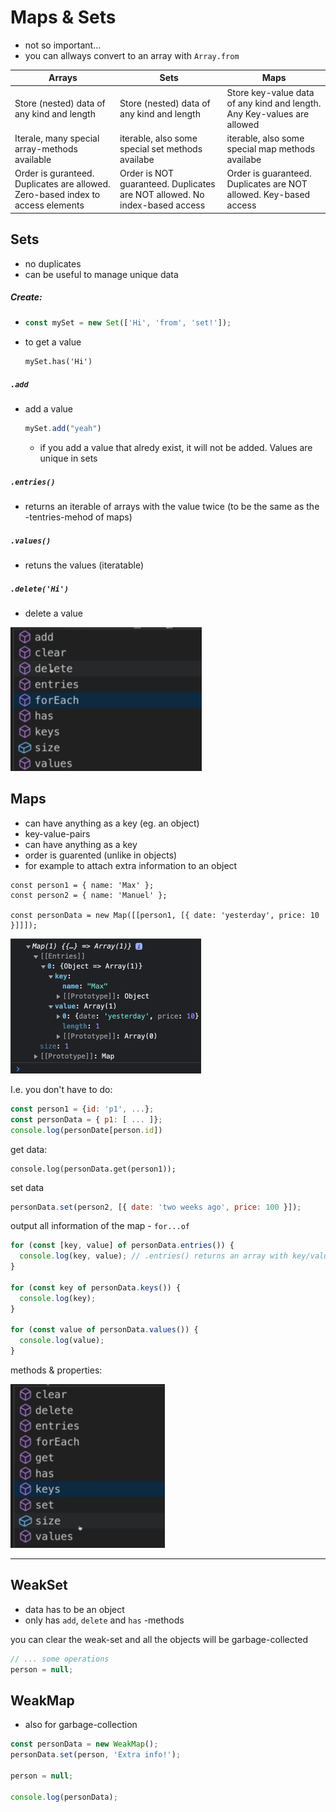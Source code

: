 # Maps & Sets

- not so important…
- you can allways convert to an array with `Array.from`

| Arrays                                                       | Sets                                                         | Maps                                                         |
| ------------------------------------------------------------ | ------------------------------------------------------------ | ------------------------------------------------------------ |
| Store (nested) data of any kind and length                   | Store (nested) data of any kind and length                   | Store key-value data of any kind and length. Any Key-values are allowed |
| Iterale,  many special array-methods available               | iterable, also some special set methods availabe             | iterable, also some special map methods availabe             |
| Order is guranteed. Duplicates are allowed. Zero-based index to access elements | Order is NOT guaranteed. Duplicates are NOT allowed. No index-based access | Order is  guaranteed. Duplicates are NOT allowed. Key-based access |

## Sets

- no duplicates
- can be useful to manage unique data

##### Create:

- ```js
  const mySet = new Set(['Hi', 'from', 'set!']);
  ```

- to get a value

  ```
  mySet.has('Hi')
  ```

##### `.add`

- add a value

  ```js
  mySet.add("yeah")
  ```

  - if you add a value that alredy exist, it will not be added. Values are unique in sets

##### `.entries()`

- returns an iterable of arrays with the value twice (to be the same as the -tentries-mehod of maps)


##### `.values()`

- retuns the values (iteratable)

##### `.delete('Hi')`

- delete a value


<img src="./assets/sets-methods.png" alt="image-20220201163000856" style="zoom:50%;" />

## Maps

- can have anything as a key (eg. an object)
- key-value-pairs
- can have anything as a key
- order is guarented (unlike in objects)
- for example to attach extra information to an object

```
const person1 = { name: 'Max' };
const person2 = { name: 'Manuel' };

const personData = new Map([[person1, [{ date: 'yesterday', price: 10 }]]]);
```

<img src="./assets/maps.png" alt="image-20220202083346928" style="zoom:50%;" />

I.e. you don't have to do:

```js
const person1 = {id: 'p1', ...};
const personData = { p1: [ ... ]};
console.log(personDate[person.id])
```

get data:

```
console.log(personData.get(person1));
```

set data

```js
personData.set(person2, [{ date: 'two weeks ago', price: 100 }]);
```



output all information of the map - `for...of`

```js
for (const [key, value] of personData.entries()) {
  console.log(key, value); // .entries() returns an array with key/value
} 

for (const key of personData.keys()) {
  console.log(key);
}

for (const value of personData.values()) {
  console.log(value);
}
```

methods & properties:

<img src="./assets/map-methods.png" alt="image-20220202084111338" style="zoom:50%;" />

------

## WeakSet

- data has to be an object
- only has `add`, `delete` and `has` -methods

you can  clear the weak-set and all the objects  will be garbage-collected

```js
// ... some operations
person = null;
```

## WeakMap

- also for garbage-collection

```js
const personData = new WeakMap();
personData.set(person, 'Extra info!');

person = null;

console.log(personData);
```



